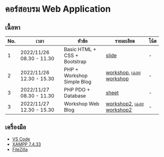 # คอร์สอบรม Web Application

## เนื้อหา

| No. | เวลา | หัวข้อ | รายละเอียด | โน้ต |
| ------ | ------ |------ |------ |------ |
| 1 | 2022/11/26 08.30 - 11.30 | Basic HTML + CSS + Bootstrap | [slide](https://docs.google.com/presentation/d/1rinKfWdBZsMlSqnOvMhqJLBdIKbVpKGpnfSd16cvCuo/edit?usp=sharing) | - |
| 2 | 2022/11/26 12.30 - 15.30 | PHP + Workshop Simple Blog | [workshop](https://github.com/docxed/webapp-train/wiki/workshop-simpleblog), [เฉลย workshop](https://github.com/docxed/webapp-train/blob/main/day1/workshop-ans/index.php) | - |
| 3 | 2022/11/27 08.30 - 11.30 | PHP PDO + Database | [sheet](https://github.com/docxed/webapp-train/wiki/PHP-PDO---DATABASE) | - |
| 3 | 2022/11/27 12.30 - 15.30 | Workshop Web Blog | [workshop2](https://github.com/docxed/webapp-train/wiki/workshop-youblog), [เฉลย workshop2](https://github.com/docxed/webapp-train/tree/main/day2/youblog-ans) | - |

## เครื่องมือ

- [VS Code](https://code.visualstudio.com/)
- [XAMPP 7.4.33](https://sourceforge.net/projects/xampp/files/XAMPP%20Windows/7.4.33/xampp-windows-x64-7.4.33-0-VC15-installer.exe/download)
- [FileZilla](https://t.ly/GGd8)
